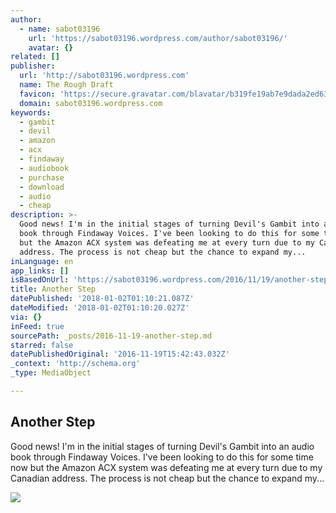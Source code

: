 ```yaml
---
author:
  - name: sabot03196
    url: 'https://sabot03196.wordpress.com/author/sabot03196/'
    avatar: {}
related: []
publisher:
  url: 'http://sabot03196.wordpress.com'
  name: The Rough Draft
  favicon: 'https://secure.gravatar.com/blavatar/b319fe19ab7e9dada2ed6314765cf932?s=32'
  domain: sabot03196.wordpress.com
keywords:
  - gambit
  - devil
  - amazon
  - acx
  - findaway
  - audiobook
  - purchase
  - download
  - audio
  - cheap
description: >-
  Good news! I'm in the initial stages of turning Devil's Gambit into an audio
  book through Findaway Voices. I've been looking to do this for some time now
  but the Amazon ACX system was defeating me at every turn due to my Canadian
  address. The process is not cheap but the chance to expand my...
inLanguage: en
app_links: []
isBasedOnUrl: 'https://sabot03196.wordpress.com/2016/11/19/another-step/'
title: Another Step
datePublished: '2018-01-02T01:10:21.087Z'
dateModified: '2018-01-02T01:10:20.027Z'
via: {}
inFeed: true
sourcePath: _posts/2016-11-19-another-step.md
starred: false
datePublishedOriginal: '2016-11-19T15:42:43.032Z'
_context: 'http://schema.org'
_type: MediaObject

---
```

<article style=""><h1>Another Step</h1><p>Good news! I'm in the initial stages of turning Devil's Gambit into an audio book through Findaway Voices. I've been looking to do this for some time now but the Amazon ACX system was defeating me at every turn due to my Canadian address. The process is not cheap but the chance to expand my...</p><img src="https://sabot03196.files.wordpress.com/2014/11/42186773ed09b964d4ab807f708065eb3a17cd0b08d1815d-original.jpg?w=306&amp;h=488" /></article>